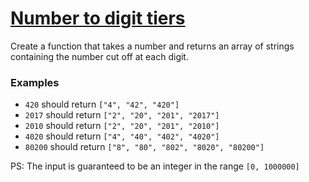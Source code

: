 # [Number to digit tiers](https://www.codewars.com/kata/number-to-digit-tiers "https://www.codewars.com/kata/586bca7fa44cfc833e00005c")

Create a function that takes a number and returns an array of strings containing the number cut off at each digit.

### Examples

* `420` should return `["4", "42", "420"]`
* `2017` should return `["2", "20", "201", "2017"]`
* `2010` should return `["2", "20", "201", "2010"]`
* `4020` should return `["4", "40", "402", "4020"]`
* `80200` should return `["8", "80", "802", "8020", "80200"]`

PS: The input is guaranteed to be an integer in the range `[0, 1000000]`
